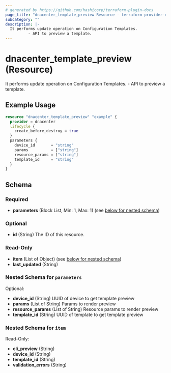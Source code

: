 ```yaml
---
# generated by https://github.com/hashicorp/terraform-plugin-docs
page_title: "dnacenter_template_preview Resource - terraform-provider-dnacenter"
subcategory: ""
description: |-
  It performs update operation on Configuration Templates.
          - API to preview a template.
---
```


# dnacenter_template_preview (Resource)

It performs update operation on Configuration Templates.
		- API to preview a template.

## Example Usage

```terraform
resource "dnacenter_template_preview" "example" {
  provider = dnacenter
  lifecycle {
    create_before_destroy = true
  }
  parameters {
    device_id       = "string"
    params          = ["string"]
    resource_params = ["string"]
    template_id     = "string"
  }
}
```

<!-- schema generated by tfplugindocs -->
## Schema

### Required

- **parameters** (Block List, Min: 1, Max: 1) (see [below for nested schema](#nestedblock--parameters))

### Optional

- **id** (String) The ID of this resource.

### Read-Only

- **item** (List of Object) (see [below for nested schema](#nestedatt--item))
- **last_updated** (String)

<a id="nestedblock--parameters"></a>
### Nested Schema for `parameters`

Optional:

- **device_id** (String) UUID of device to get template preview
- **params** (List of String) Params to render preview
- **resource_params** (List of String) Resource params to render preview
- **template_id** (String) UUID of template to get template preview


<a id="nestedatt--item"></a>
### Nested Schema for `item`

Read-Only:

- **cli_preview** (String)
- **device_id** (String)
- **template_id** (String)
- **validation_errors** (String)


